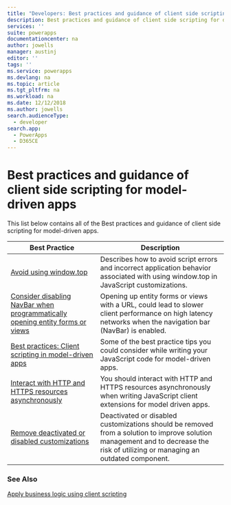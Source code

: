 ```yaml
---
title: "Developers: Best practices and guidance of client side scripting for model-driven apps | Microsoft Docs"
description: Best practices and guidance of client side scripting for developers of model-driven apps in PowerApps.
services: ''
suite: powerapps
documentationcenter: na
author: jowells
manager: austinj
editor: ''
tags: ''
ms.service: powerapps
ms.devlang: na
ms.topic: article
ms.tgt_pltfrm: na
ms.workload: na
ms.date: 12/12/2018
ms.author: jowells
search.audienceType: 
  - developer
search.app: 
  - PowerApps
  - D365CE
---
```


# Best practices and guidance of client side scripting for model-driven apps

This list below contains all of the Best practices and guidance of client side scripting for model-driven apps.

|Best Practice  |Description  |
|---------|---------|
|[Avoid using window.top](avoid-window-top.md)     |Describes how to avoid script errors and incorrect application behavior associated with using window.top in JavaScript customizations.         |
|[Consider disabling NavBar when programmatically opening entity forms or views](consider-disabling-navbar-programmatically-opening-entity-forms-views.md)|Opening up entity forms or views with a URL, could lead to slower client performance on high latency networks when the navigation bar (NavBar) is enabled.|
|[Best practices: Client scripting in model-driven apps](../../clientapi/client-scripting-best-practices.md)     |Some of the best practice tips you could consider while writing your JavaScript code for model-driven apps.         |
|[Interact with HTTP and HTTPS resources asynchronously](interact-http-https-resources-asynchronously.md)     |You should interact with HTTP and HTTPS resources asynchronously when writing JavaScript client extensions for model driven apps.         |
|[Remove deactivated or disabled customizations](remove-deactivated-disabled-configurations.md)     |Deactivated or disabled customizations should be removed from a solution to improve solution management and to decrease the risk of utilizing or managing an outdated component.         |

### See Also
[Apply business logic using client scripting](../../client-scripting.md) <br />
 